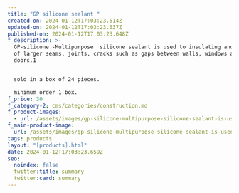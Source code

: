 ```yaml
---
title: "GP silicone sealant "
created-on: 2024-01-12T17:03:23.614Z
updated-on: 2024-01-12T17:03:23.637Z
published-on: 2024-01-12T17:03:23.648Z
f_description: >-
  GP-silicone -Multipurpose  silicone sealant is used to insulating and filling
  of larger seams, joints, cracks such as gaps between walls, windows and
  doors.1


  sold in a box of 24 pieces. 

  minimum order 1 box.
f_price: 30
f_category-2: cms/categories/construction.md
f_product-images:
  - url: /assets/images/gp-silicone-multipurpose-silicone-sealant-is-used-to-insulating-and-filling-of-larger-seams-joints-cracks-such-as-gaps-between-walls-windows-and-doors.1.jpg
f_main-product-image:
  url: /assets/images/gp-silicone-multipurpose-silicone-sealant-is-used-to-insulating-and-filling-of-larger-seams-joints-cracks-such-as-gaps-between-walls-windows-and-doors.1.jpg
tags: products
layout: "[products].html"
date: 2024-01-12T17:03:23.659Z
seo:
  noindex: false
  twitter:title: summary
  twitter:card: summary
---
```

